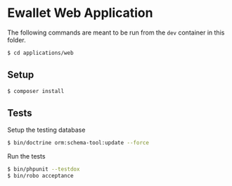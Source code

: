 # Ewallet Web Application

The following commands are meant to be run from the `dev` container in this
folder.

```bash
$ cd applications/web
```

## Setup

```bash
$ composer install
```

## Tests

Setup the testing database

```bash
$ bin/doctrine orm:schema-tool:update --force
```

Run the tests

```bash
$ bin/phpunit --testdox
$ bin/robo acceptance
```
